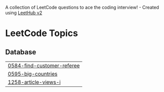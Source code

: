 A collection of LeetCode questions to ace the coding interview! - Created using [LeetHub v2](https://github.com/arunbhardwaj/LeetHub-2.0)
<!---LeetCode Topics Start-->
# LeetCode Topics
## Database
|  |
| ------- |
| [0584-find-customer-referee](https://github.com/kubilayedis/leetcode/tree/master/0584-find-customer-referee) |
| [0595-big-countries](https://github.com/kubilayedis/leetcode/tree/master/0595-big-countries) |
| [1258-article-views-i](https://github.com/kubilayedis/leetcode/tree/master/1258-article-views-i) |
<!---LeetCode Topics End-->